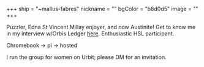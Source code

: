 +++
ship = "~mallus-fabres"
nickname = ""
bgColor = "b8d0d5"
image = ""
+++

Puzzler, Edna St Vincent Millay enjoyer, and now Austinite! Get to know me in my interview w/Orbis Ledger [here](https://orbisledger.news/2021/12/05/epidsode-025-with-mallus-aforethought/). Enthusiastic HSL participant. 

Chromebook -> pi -> hosted

I run the group for women on Urbit; please DM for an invitation. 
